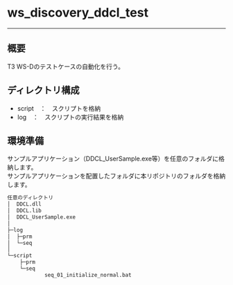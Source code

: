 # ws_discovery_ddcl_test
---
## 概要
T3 WS-Dのテストケースの自動化を行う。

## ディレクトリ構成
- script　：　スクリプトを格納
- log　：　スクリプトの実行結果を格納

## 環境準備
サンプルアプリケーション（DDCL_UserSample.exe等）を任意のフォルダに格納します。  
サンプルアプリケーションを配置したフォルダに本リポジトリのフォルダを格納します。

```bash
任意のディレクトリ
│  DDCL.dll
│  DDCL.lib
│  DDCL_UserSample.exe
│
├─log
│  ├─prm
│  └─seq
│
└─script
    ├─prm
    └─seq
            seq_01_initialize_normal.bat

```
